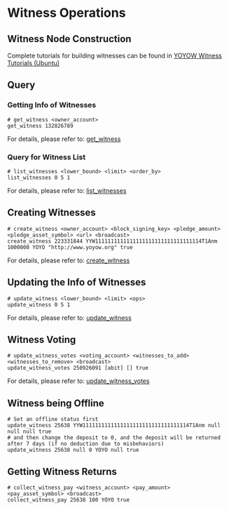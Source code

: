 # Witness Operations

## Witness Node Construction

Complete tutorials for building witnesses can be found in [YOYOW Witness Tutorials (Ubuntu)](https://mp.weixin.qq.com/s/l4KfKtUUfaCEp9ykIbIByA)

## Query
### Getting Info of Witnesses
```
# get_witness <owner_account>
get_witness 132826789
```
For details, please refer to: [get_witness](../api/wallet_api.html#get-witness)

### Query for Witness List
```
# list_witnesses <lower_bound> <limit> <order_by>
list_witnesses 0 5 1
```
For details, please refer to: [list_witnesses](../api/wallet_api.html#list-witnesses)

## Creating Witnesses
```
# create_witness <owner_account> <block_signing_key> <pledge_amount> <pledge_asset_symbol> <url> <broadcast>
create_witness 223331844 YYW1111111111111111111111111111111114T1Anm 1000000 YOYO "http://www.yoyow.org" true
```
For details, please refer to: [create_witness](../api/wallet_api.html#create-witness)

## Updating the Info of Witnesses
```
# update_witness <lower_bound> <limit> <ops>
update_witness 0 5 1
```
For details, please refer to: [update_witness](../api/wallet_api.html#update-witness)

## Witness Voting
```
# update_witness_votes <voting_account> <witnesses_to_add> <witnesses_to_remove> <broadcast>
update_witness_votes 250926091 [abit] [] true
```
For details, please refer to: [update_witness_votes](../api/wallet_api.html#update-witness-votes)

## Witness being Offline
```
# Set an offline status first
update_witness 25638 YYW1111111111111111111111111111111114T1Anm null null null true
# and then change the deposit to 0, and the deposit will be returned after 7 days (if no deduction due to misbehaviors)
update_witness 25638 null 0 YOYO null true
```

## Getting Witness Returns
```
# collect_witness_pay <witness_account> <pay_amount> <pay_asset_symbol> <broadcast>
collect_witness_pay 25638 100 YOYO true
``` 
